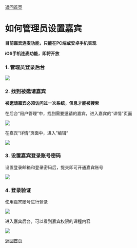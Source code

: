[返回首页](../../README.md)

# 如何管理员设置嘉宾
**目前嘉宾连麦功能，只能在PC端或安卓手机实现**

**iOS手机连麦功能，即将开放**

### 1. 管理员登录后台

![](https://of6ygwuso.qnssl.com/docs/quickstart/owner-chart.png)

### 2. 找到被邀请嘉宾

**被邀请嘉宾必须访问过一次系统，信息才能被搜索**

在后台“用户管理”中，找到需要邀请的嘉宾，进入嘉宾的“详情”页面

![](https://of6ygwuso.qnssl.com/docs/quickstart/find-user.jpeg)


在嘉宾“详情”页面中，进入”编辑“

![](https://of6ygwuso.qnssl.com/docs/quickstart/guest-details.jpeg)


### 3. 设置嘉宾登录账号密码

设置登录邮箱和登录密码后，提交即可开通嘉宾账号

![](https://of6ygwuso.qnssl.com/docs/quickstart/set-guest-passwd.jpeg)

### 4. 登录验证

使用嘉宾账号进行登录

![](https://of6ygwuso.qnssl.com/docs/quickstart/web-guest-login.jpeg)

进入嘉宾后台，可以看到嘉宾权限的课程内容

![](https://of6ygwuso.qnssl.com/docs/quickstart/web-guest-content.jpeg)


[返回首页](../../README.md)
